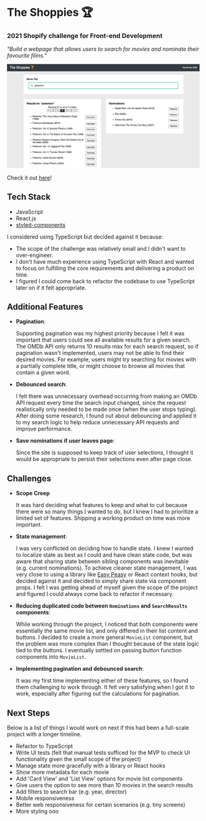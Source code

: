 # The Shoppies 🏆

### 2021 Shopify challenge for Front-end Development

*"Build a webpage that allows users to search for movies and nominate their favourite films."*

![Image of Shoppies Site](./shoppies-screenshot.png)

Check it out [here](https://dryu99.github.io/the-shoppies/)!

## Tech Stack
- JavaScript
- React.js
- [styled-components](https://styled-components.com/)

I considered using TypeScript but decided against it because:
- The scope of the challenge was relatively small and I didn't want to over-engineer.
- I don't have much experience using TypeScript with React and wanted to focus on fulfilling the core requirements and delivering a product on time.
- I figured I could come back to refactor the codebase to use TypeScript later on if it felt appropriate.

## Additional Features
- **Pagination**:   

  Supporting pagination was my highest priority because I felt it was important that users could see all available results for a given search. The OMDb API only returns 10 results max for each search request, so if pagination wasn't implemented, users may not be able to find their desired movies. For example, users might try searching for movies with a partially complete title, or might choose to browse all movies that contain a given word.

- **Debounced search**:  

  I felt there was unnecessary overhead occurring from making an OMDb API request every time the search input changed, since the request realistically only needed to be made once (when the user stops typing). After doing some research, I found out about debouncing and applied it to my search logic to help reduce unnecessary API requests and improve performance.

- **Save nominations if user leaves page**:

  Since the site is supposed to keep track of user selections, I thought it would be appropriate to persist their selections even after page close.

## Challenges
- **Scope Creep**
  
  It was hard deciding what features to keep and what to cut because there were so many things I wanted to do, but I knew I had to prioritize a limited set of features. Shipping a working product on time was more important.

- **State management**:

  I was very conflicted on deciding how to handle state. I knew I wanted to localize state as best as I could and have clean state code, but was aware that sharing state between sibling components was inevitable (e.g. current nominations). To achieve cleaner state management, I was very close to using a library like [Easy Peasy](https://easy-peasy.now.sh/) or React context hooks, but decided against it and decided to simply share state via component props. I felt I was getting ahead of myself given the scope of the project and figured I could always come back to refactor if necessary.

- **Reducing duplicated code between `Nominations` and `SearchResults` components**:

  While working through the project, I noticed that both components were essentially the same movie list, and only differed in their list content and buttons. I decided to create a more general `MovieList` component, but the problem was more complex than I thought because of the state logic tied to the buttons. I eventually settled on passing button function components into `MovieList`.

- **Implementing pagination and debounced search**:

  It was my first time implementing either of these features, so I found them challenging to work through. It felt very satisfying when I got it to work, especially after figuring out the calculations for pagination.

## Next Steps
Below is a list of things I would work on next if this had been a full-scale project with a longer timeline.

- Refactor to TypeScript
- Write UI tests (felt that manual tests sufficed for the MVP to check UI functionality given the small scope of the project)
- Manage state more gracefully with a library or React hooks
- Show more metadata for each movie
- Add 'Card View' and 'List View' options for movie list components
- Give users the option to see more than 10 movies in the search results
- Add filters to search bar (e.g. year, director)
- Mobile responsiveness
- Better web responsiveness for certain scenarios (e.g. tiny screens)
- More styling ooo

